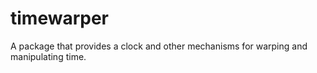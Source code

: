 # timewarper
A package that provides a clock and other mechanisms for warping and manipulating time.
